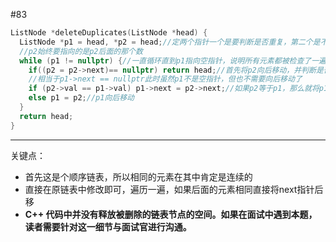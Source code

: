 #83

```cpp
ListNode *deleteDuplicates(ListNode *head) {
  ListNode *p1 = head, *p2 = head;//定两个指针一个是要判断是否重复，第二个是不断遍历
  //p2始终要指向的是p2后面的那个数
  while (p1 != nullptr) {//一直循环直到p1指向空指针，说明所有元素都被检查了一遍
    if((p2 = p2->next)== nullptr) return head;//首先将p2向后移动，并判断是否为空，如果空了也说明遍历完了
    //相当于p1->next == nullptr此时虽然p1不是空指针，但也不需要向后移动了
    if (p2->val == p1->val) p1->next = p2->next;//如果p2等于p1，那么就将p1指针指向后面的第二个数
    else p1 = p2;//p1向后移动
  }
  return head;
}
```

---

关键点：
- 首先这是个顺序链表，所以相同的元素在其中肯定是连续的
- 直接在原链表中修改即可，遍历一遍，如果后面的元素相同直接将next指针后移
- **C++ 代码中并没有释放被删除的链表节点的空间。如果在面试中遇到本题，读者需要针对这一细节与面试官进行沟通。**